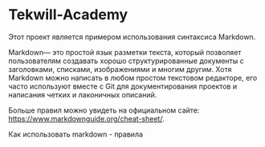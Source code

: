 # Tekwill-Academy
Этот проект является примером использования синтаксиса Markdown.

Markdown— это простой язык разметки текста, который позволяет пользователям создавать хорошо структурированные документы с заголовками, списками, изображениями и многим другим. Хотя Markdown можно написать в любом простом текстовом редакторе, его часто используют вместе с Git для документирования проектов и написания четких и лаконичных описаний.

Больше правил можно увидеть на официальном сайте: https://www.markdownguide.org/cheat-sheet/. 


Как использовать markdown - правила
